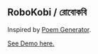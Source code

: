 RoboKobi / রোবোকবি
------------------

Inspired by [Poem Generator](http://thinkzone.wlonk.com/PoemGen/PoemGen.htm).

[See Demo here.](http://rupak.github.io/robokobi/)
